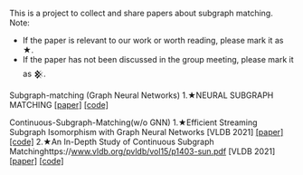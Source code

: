 This is a project to collect and share papers about subgraph matching.
Note:
  - If the paper is relevant to our work or worth reading, please mark it as ★.
  - If the paper has not been discussed in the group meeting, please mark it as 𒆜.

Subgraph-matching (Graph Neural Networks)
1.★NEURAL SUBGRAPH MATCHING [[paper]](https://arxiv.org/pdf/2007.03092.pdf)  [[code]](https://github.com/snap-stanford/neural-subgraph-learning-GNN.git) 

Continuous-Subgraph-Matching(w/o GNN)
1.★Efficient Streaming Subgraph Isomorphism with Graph Neural Networks  [VLDB 2021] [[paper]](https://vldb.org/pvldb/vol14/p730-duong.pdf)  [[code]](https://github.com/graphretrieval/ESSIso.git)
2.★An In-Depth Study of Continuous Subgraph Matchinghttps://www.vldb.org/pvldb/vol15/p1403-sun.pdf [VLDB 2021] [[paper]](https://www.vldb.org/pvldb/vol15/p1403-sun.pdf)  [[code]](https://github.com/RapidsAtHKUST/ContinuousSubgraphMatching.git)
